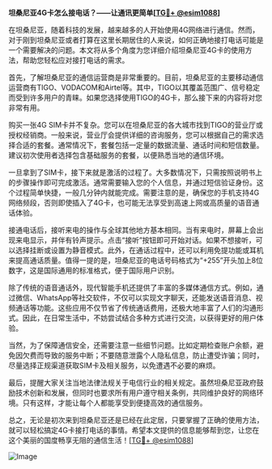 **坦桑尼亚4G卡怎么接电话？——让通讯更简单[[TG💪+ @esim1088](https://t.me/s/esim1088)]**

在坦桑尼亚，随着科技的发展，越来越多的人开始使用4G网络进行通信。然而，对于刚到坦桑尼亚或者打算在这里长期居住的人来说，如何正确地接打电话可能是一个需要解决的问题。本文将从多个角度为您详细介绍坦桑尼亚4G卡的使用方法，帮助您轻松应对接打电话的需求。

首先，了解坦桑尼亚的通信运营商是非常重要的。目前，坦桑尼亚的主要移动通信运营商有TIGO、VODACOM和Airtel等。其中，TIGO以其覆盖范围广、信号稳定而受到许多用户的青睐。如果您选择使用TIGO的4G卡，那么接下来的内容将对您非常有用。

购买一张4G SIM卡并不复杂。您可以在坦桑尼亚的各大城市找到TIGO的营业厅或授权经销商。一般来说，营业厅会提供详细的咨询服务，您可以根据自己的需求选择合适的套餐。通常情况下，套餐包括一定量的数据流量、通话时间和短信数量。建议初次使用者选择包含基础服务的套餐，以便熟悉当地的通信环境。

一旦拿到了SIM卡，接下来就是激活的过程了。大多数情况下，只需按照说明书上的步骤操作即可完成激活。通常需要输入您的个人信息，并通过短信验证身份。这个过程简单快捷，一般几分钟内就能完成。需要注意的是，确保您的手机支持4G网络频段，否则即使插入了4G卡，也可能无法享受到高速上网或高质量的语音通话体验。

接通电话后，接听来电的操作与全球其他地方基本相同。当有来电时，屏幕上会出现来电显示，并伴有铃声提示。点击“接听”按钮即可开始对话。如果不想接听，可以选择挂断或设置为静音模式。此外，在通话过程中，还可以利用免提功能或耳机来提高通话质量。值得一提的是，坦桑尼亚的电话号码格式为“+255”开头加上8位数字，这是国际通用的标准格式，便于国际用户识别。

除了传统的语音通话外，现代智能手机还提供了丰富的多媒体通信方式。例如，通过微信、WhatsApp等社交软件，不仅可以实现文字聊天，还能发送语音消息、视频通话等功能。这些应用不仅节省了传统通话费用，还极大地丰富了人们的沟通形式。因此，在日常生活中，不妨尝试结合多种方式进行交流，以获得更好的用户体验。

当然，为了保障通信安全，还需要注意一些细节问题。比如定期检查账户余额，避免因欠费而导致的服务中断；不要随意泄露个人隐私信息，防止遭受诈骗；同时，尽量选择正规渠道获取SIM卡及相关服务，以免遭遇不必要的麻烦。

最后，提醒大家关注当地法律法规关于电信行业的相关规定。虽然坦桑尼亚政府鼓励技术创新和发展，但同时也要求所有用户遵守相关条例，共同维护良好的网络环境。只有这样，才能让每个人都能享受到便捷高效的通信服务。

总之，无论是初次来到坦桑尼亚还是已经在此定居，只要掌握了正确的使用方法，就可以轻松搞定4G卡接打电话的事情。希望本文提供的信息能够帮到您，让您在这个美丽的国度畅享无阻的通信生活！[[TG💪+ @esim1088](https://t.me/s/esim1088)] 

![Image](https://i.postimg.cc/4NQfJmqS/Snipaste-2025-05-13-00-14-12.png)